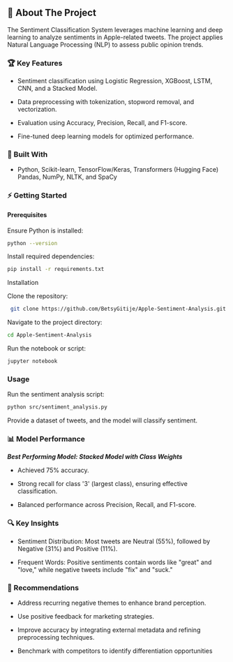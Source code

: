 ## 📌 About The Project

The Sentiment Classification System leverages machine learning and deep learning to analyze sentiments in Apple-related tweets. The project applies Natural Language Processing (NLP) to assess public opinion trends.

### 🏆 Key Features

* Sentiment classification using Logistic Regression, XGBoost, LSTM, CNN, and a Stacked Model.

* Data preprocessing with tokenization, stopword removal, and vectorization.

* Evaluation using Accuracy, Precision, Recall, and F1-score.

* Fine-tuned deep learning models for optimized performance.
  

### 🚀 Built With

* Python, Scikit-learn, TensorFlow/Keras, Transformers (Hugging Face) Pandas, NumPy, NLTK, and SpaCy


### ⚡ Getting Started

#### Prerequisites

Ensure Python is installed:

```bash 
python --version
 ```

Install required dependencies:

```bash
pip install -r requirements.txt
 ```

Installation


Clone the repository:

```bash
 git clone https://github.com/BetsyGitije/Apple-Sentiment-Analysis.git
 ```
Navigate to the project directory:

```bash
cd Apple-Sentiment-Analysis
```

Run the notebook or script:

```bash
jupyter notebook
```

### Usage
Run the sentiment analysis script:

```bash
python src/sentiment_analysis.py
```

Provide a dataset of tweets, and the model will classify sentiment.

### 📊 Model Performance

***Best Performing Model: Stacked Model with Class Weights***

* Achieved 75% accuracy.

* Strong recall for class '3' (largest class), ensuring effective classification.

* Balanced performance across Precision, Recall, and F1-score.

### 🔍 Key Insights

* Sentiment Distribution: Most tweets are Neutral (55%), followed by Negative (31%) and Positive (11%).

* Frequent Words: Positive sentiments contain words like "great" and "love," while negative tweets include "fix" and "suck."

### 📌 Recommendations

* Address recurring negative themes to enhance brand perception.

* Use positive feedback for marketing strategies.

* Improve accuracy by integrating external metadata and refining preprocessing techniques.

* Benchmark with competitors to identify differentiation opportunities

  







